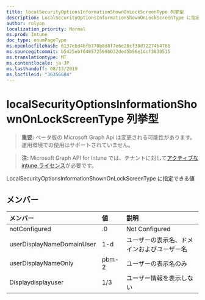 ```yaml
---
title: localSecurityOptionsInformationShownOnLockScreenType 列挙型
description: LocalSecurityOptionsInformationShownOnLockScreenType に指定できる値
author: rolyon
localization_priority: Normal
ms.prod: Intune
doc_type: enumPageType
ms.openlocfilehash: 6137ebd4bfb778b8d8f7e6e28cf38d72274b4761
ms.sourcegitcommit: b5425ebf648572569b032ded5b56e1dcf3830515
ms.translationtype: MT
ms.contentlocale: ja-JP
ms.lasthandoff: 08/13/2019
ms.locfileid: "36356684"
---
```

# <a name="localsecurityoptionsinformationshownonlockscreentype-enum-type"></a>localSecurityOptionsInformationShownOnLockScreenType 列挙型

> **重要:** ベータ版の Microsoft Graph Api は変更される可能性があります。運用環境での使用はサポートされていません。

> **注:** Microsoft Graph API for Intune では、テナントに対して[アクティブな intune ライセンス](https://go.microsoft.com/fwlink/?linkid=839381)が必要です。

LocalSecurityOptionsInformationShownOnLockScreenType に指定できる値

## <a name="members"></a>メンバー
|メンバー|値|説明|
|:---|:---|:---|
|notConfigured|.0|Not Configured|
|userDisplayNameDomainUser|1-d|ユーザーの表示名、ドメインおよびユーザー名|
|userDisplayNameOnly|pbm-2|ユーザーの表示名のみ|
|Displaydisplayuser|1/3|ユーザー情報を表示しない|



